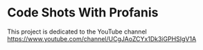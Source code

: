 # Code Shots With Profanis

This project is dedicated to the YouTube channel https://www.youtube.com/channel/UCgJAoZCYx1Dk3iGPHSIgV1A
